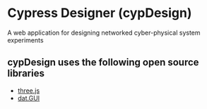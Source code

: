 # Cypress Designer (cypDesign)
A web application for designing networked cyber-physical system experiments

## cypDesign uses the following open source libraries
* [three.js](https://github.com/mrdoob/three.js)
* [dat.GUI](https://github.com/dataarts/dat.gui)
